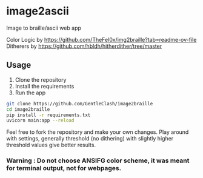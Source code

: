 # image2ascii
Image to braille/ascii web app

Color Logic by https://github.com/TheFel0x/img2braille?tab=readme-ov-file
Ditherers by https://github.com/hbldh/hitherdither/tree/master


## Usage

1. Clone the repository
2. Install the requirements
3. Run the app

```bash
git clone https://github.com/GentleClash/image2braille
cd image2braille
pip install -r requirements.txt
uvicorn main:app --reload
``` 

Feel free to fork the repository and make your own changes.
Play around with settings, generally threshold (no dithering) with slightly higher threshold values give better results.

### Warning : Do not choose ANSIFG color scheme, it was meant for terminal output, not for webpages.